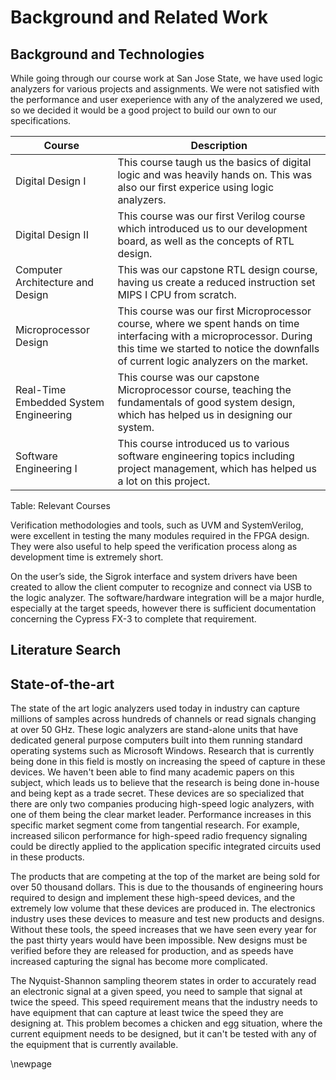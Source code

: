 # Background and Related Work #

## Background and Technologies ##

<!-- [Provide the necessary background of this project, including concepts and knowledge (e.g design patterns, asynchronous programming, project estimation, scientific and mathematical theories), along with technologies (e.g. PhP, MySql). In addition, provide an updated table of courses you have taken that you applied to the project and how you applied them.] -->

While going through our course work at San Jose State, we have used logic analyzers for various projects and assignments. We were not satisfied with the performance and user exeperience with any of the analyzered we used, so we decided it would be a good project to build our own to our specifications. 

| Course 									| Description | 
| --- 										| ------- |
| Digital Design I 							| This course taugh us the basics of digital logic and was heavily hands on. This was also our first experice using logic analyzers. |
| Digital Design II 						| This course was our first Verilog course which introduced us to our development board, as well as the concepts of RTL design. |
| Computer Architecture and Design 			| This was our capstone RTL design course, having us create a reduced instruction set MIPS I CPU from scratch. |
| Microprocessor Design 					| This course was our first Microprocessor course, where we spent hands on time interfacing with a microprocessor. During this time we started to notice the downfalls of current logic analyzers on the market.|
| Real-Time Embedded System Engineering 	| This course was our capstone Microprocessor course, teaching the fundamentals of good system design, which has helped us in designing our system. |
| Software Engineering I 					| This course introduced us to various software engineering topics including project management, which has helped us a lot on this project. |
Table: Relevant Courses

Verification methodologies and tools, such as UVM and SystemVerilog, were excellent in testing the many modules required in the FPGA design. They were also useful to help speed the verification process along as development time is extremely short.

On the user’s side, the Sigrok interface and system drivers have been created to allow the client computer to recognize and connect via USB to the logic analyzer. The software/hardware integration will be a major hurdle, especially at the target speeds, however there is sufficient documentation concerning the Cypress FX-3 to complete that requirement.

## Literature Search ##

<!-- [Similarly, present your updated literature search adding to those that you explained in Chapter 1 of 195A workbook.] -->

## State-of-the-art ##

<!-- [A smaller, one page summary follows the literature review. Please refer to ‘State-of-the-Art Summary’ section in Chapter 1 of 195A workbook. You should provide an updated state-of-the-art summary here.]  -->

The state of the art logic analyzers used today in industry can capture millions of samples across hundreds of channels or read signals changing at over 50 GHz. These logic analyzers are stand-alone units that have dedicated general purpose computers built into them running standard operating systems such as Microsoft Windows. Research that is currently being done in this field is mostly on increasing the speed of capture in these devices. We haven't been able to find many academic papers on this subject, which leads us to believe that the research is being done in-house and being kept as a trade secret. These devices are so specialized that there are only two companies producing high-speed logic analyzers, with one of them being the clear market leader. Performance increases in this specific market segment come from tangential research. For example, increased silicon performance for high-speed radio frequency signaling could be directly applied to the application specific integrated circuits used in these products.

The products that are competing at the top of the market are being sold for over 50 thousand dollars. This is due to the thousands of engineering hours required to design and implement these high-speed devices, and the extremely low volume that these devices are produced in. The electronics industry uses these devices to measure and test new products and designs. Without these tools, the speed increases that we have seen every year for the past thirty years would have been impossible. New designs must be verified before they are released for production, and as speeds have increased capturing the signal has become more complicated.

The Nyquist-Shannon sampling theorem states in order to accurately read an electronic signal at a given speed, you need to sample that signal at twice the speed. This speed requirement means that the industry needs to have equipment that can capture at least twice the speed they are designing at. This problem becomes a chicken and egg situation, where the current equipment needs to be designed, but it can't be tested with any of the equipment that is currently available.

\newpage